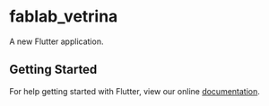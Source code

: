 # fablab_vetrina

A new Flutter application.

## Getting Started

For help getting started with Flutter, view our online
[documentation](https://flutter.io/).
